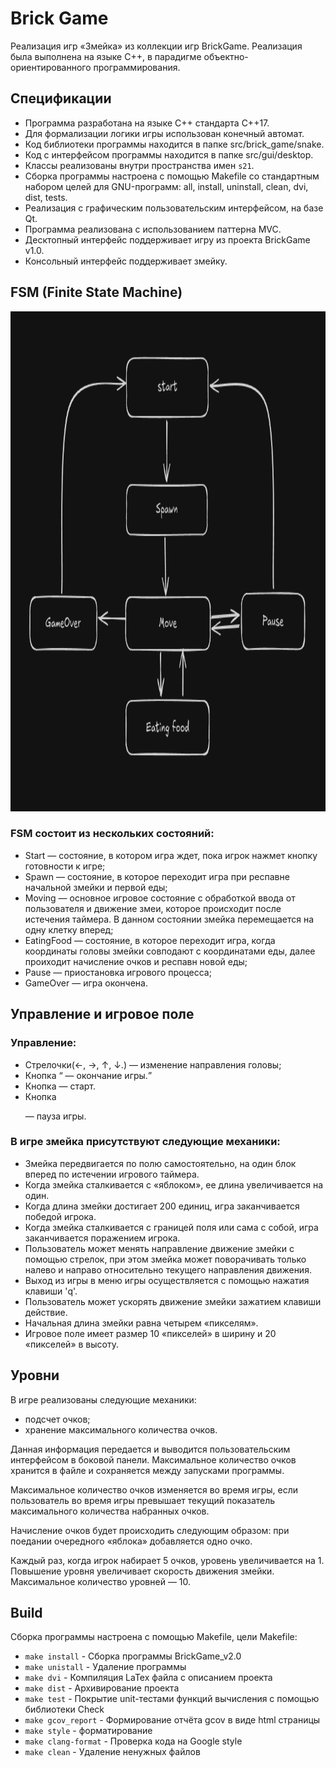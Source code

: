 # Brick Game
 Реализация игр «Змейка» из коллекции игр BrickGame. Реализация была выполнена на языке C++, в парадигме объектно-ориентированного программирования.

## Спецификации

- Программа разработана на языке C++ стандарта C++17.
- Для формализации логики игры использован конечный автомат.
- Код библиотеки программы находится в папке src/brick_game/snake.
- Код с интерфейсом программы находится в папке src/gui/desktop.
- Классы реализованы внутри пространства имен `s21`.
- Сборка программы настроена с помощью Makefile со стандартным набором целей для GNU-программ: all, install, uninstall, clean, dvi, dist, tests.
- Реализация с графическим пользовательским интерфейсом, на базе Qt.
- Программа реализована с использованием паттерна MVC.
- Десктопный интерфейс поддерживает игру из проекта BrickGame v1.0.
- Консольный интерфейс поддерживает змейку.

## FSM (Finite State Machine)

<img src="FSM.png" alt="Description of the image" width="900" height="800">
<!-- ![Конечный автомат](FSM.png) -->

### FSM состоит из нескольких состояний:

- Start — состояние, в котором игра ждет, пока игрок нажмет кнопку готовности к игре;
- Spawn — состояние, в которое переходит игра при респавне начальной змейки и первой еды;
- Moving — основное игровое состояние с обработкой ввода от пользователя и движение змеи, которое происходит после истечения таймера. В данном состоянии змейка перемещается на одну клетку вперед;
- EatingFood — состояние, в которое переходит игра, когда координаты головы змейки совподают с координатами еды, далее проиходит начисление очков и респавн новой еды;
- Pause — приостановка игрового процесса;
- GameOver — игра окончена.

## Управление и игровое поле

### Управление:
- Стрелочки(←, →, ↑, ↓.) — изменение направления головы;
- Кнопка <Q> — окончание игры.
- Кнопка <Enter> — старт.
- Кнопка <P> — пауза игры.


### В игре змейка присутствуют следующие механики:
  - Змейка передвигается по полю самостоятельно, на один блок вперед по истечении игрового таймера.
  - Когда змейка сталкивается с «яблоком», ее длина увеличивается на один.
  - Когда длина змейки достигает 200 единиц, игра заканчивается победой игрока.
  - Когда змейка сталкивается с границей поля или сама с собой, игра заканчивается поражением игрока.
  - Пользователь может менять направление движение змейки с помощью стрелок, при этом змейка может поворачивать только налево и направо относительно текущего направления движения.
  - Выход из игры в меню игры осуществляется с помощью нажатия клавиши 'q'.
  - Пользователь может ускорять движение змейки зажатием клавиши действие.
  - Начальная длина змейки равна четырем «пикселям».
  - Игровое поле имеет размер 10 «пикселей» в ширину и 20 «пикселей» в высоту.

## Уровни

В игре реализованы следующие механики:

- подсчет очков;
- хранение максимального количества очков.

Данная информация передается и выводится пользовательским интерфейсом в боковой панели. Максимальное количество очков хранится в файле и сохраняется между запусками программы.

Максимальное количество очков изменяется во время игры, если пользователь во время игры превышает текущий показатель максимального количества набранных очков.


Начисление очков будет происходить следующим образом: при поедании очередного «яблока» добавляется одно очко.

Каждый раз, когда игрок набирает 5 очков, уровень увеличивается на 1. Повышение уровня увеличивает скорость движения змейки. Максимальное количество уровней — 10.


## Build

Сборка программы настроена с помощью Makefile, цели Makefile:

* `make install` - Сборка программы BrickGame_v2.0
* `make unistall` - Удаление программы
* `make dvi` - Компиляция LaTex файла с описанием проекта
* `make dist` - Архивирование проекта
* `make test` - Покрытие unit-тестами функций вычисления c помощью библиотеки Check
* `make gcov_report` - Формирование отчёта gcov в виде html страницы
* `make style` - форматирование
* `make clang-format` - Проверка кода на Google style
* `make clean` - Удаление ненужных файлов
